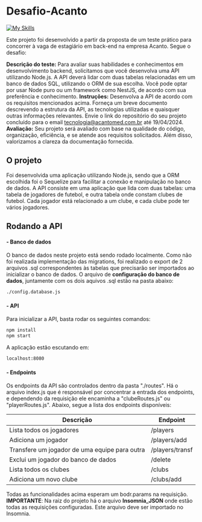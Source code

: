 # Desafio-Acanto

[![My Skills](https://skillicons.dev/icons?i=nodejs,sequelize,mysql,express)](https://skillicons.dev)

Este projeto foi desenvolvido a partir da proposta de um teste prático para concorrer à vaga de estagiário em back-end na empresa Acanto. Segue o desafio:

**Descrição do teste:**
Para avaliar suas habilidades e conhecimentos em desenvolvimento backend, solicitamos que você desenvolva uma API utilizando Node.js. A API deverá lidar com duas tabelas relacionadas em um banco de dados SQL, utilizando o ORM de sua escolha. Você pode optar por usar Node puro ou um framework como NestJS, de acordo com sua preferência e conhecimento.
**Instruções:**
Desenvolva a API de acordo com os requisitos mencionados acima.
Forneça um breve documento descrevendo a estrutura da API, as tecnologias utilizadas e quaisquer outras informações relevantes.
Envie o link do repositório do seu projeto concluído para o email tecnologia@acantomed.com.br até 19/04/2024.
**Avaliação:**
Seu projeto será avaliado com base na qualidade do código, organização, eficiência, e se atende aos requisitos solicitados. Além disso, valorizamos a clareza da documentação fornecida.

## O projeto

Foi desenvolvida uma aplicação utilizando Node.js, sendo que a ORM escolhida foi o Sequelize para facilitar a conexão e manipulação no banco de dados.
A API consiste em uma aplicação que lida com duas tabelas: uma tabela de jogadores de futebol, e outra tabela onde constam clubes de futebol. Cada jogador está relacionado a um clube, e cada clube pode ter vários jogadores.

## Rodando a API

#### - Banco de dados
O banco de dados neste projeto está sendo rodado localmente. Como não foi realizada implementação das migrations, foi realizado o export de 2 arquivos .sql correspondentes às tabelas que precisarão ser importados ao inicializar o banco de dados. O arquivo de **configuração do banco de dados**, juntamente com os dois aquivos .sql estão na pasta abaixo: 
```sh
./config.database.js
```

#### - API
Para inicializar a API, basta rodar os seguintes comandos:
```sh
npm install
npm start
```
A aplicação estão escutando em:
```sh
localhost:8080
```
#### - Endpoints
Os endpoints da API são controlados dentro da pasta "./routes". Há o arquivo index.js que é responsável por concentrar a entrada dos endpoints, e dependendo da requisição ele encaminha a "clubeRoutes.js" ou "playerRoutes.js".
Abaixo, segue a lista dos endpoints disponíveis:

| Descrição | Endpoint |
| ------ | ------ |
| Lista todos os jogadores |  /players |
| Adiciona um jogador | /players/add |
| Transfere um jogador de uma equipe para outra | /players/transf |
| Exclui um jogador do banco de dados | /delete |
| Lista todos os clubes | /clubs |
| Adiciona um novo clube | /clubs/add |

Todas as funcionalidades acima esperam um bodr.params na requisição.
**IMPORTANTE**: Na raiz do projeto há o arquivo **Insomnia_JSON** onde estão todas as requisições configuradas. Este arquivo deve ser importado no Insomnia.

